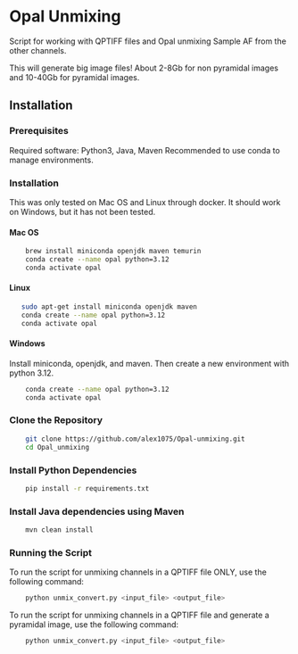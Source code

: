 # Opal Unmixing

Script for working with QPTIFF files and Opal unmixing Sample AF from the other channels.

This will generate big image files! About 2-8Gb for non pyramidal images and 10-40Gb for pyramidal images.

## Installation

### Prerequisites

Required software: Python3, Java, Maven
Recommended to use conda to manage environments.

### Installation

This was only tested on Mac OS and Linux through docker. It should work on Windows, but it has not been tested.

#### Mac OS
```bash
    brew install miniconda openjdk maven temurin
    conda create --name opal python=3.12
    conda activate opal
```

#### Linux
 ```bash
    sudo apt-get install miniconda openjdk maven
    conda create --name opal python=3.12
    conda activate opal
```

#### Windows

Install miniconda, openjdk, and maven. Then create a new environment with python 3.12.

```bash
    conda create --name opal python=3.12
    conda activate opal
 ```

### Clone the Repository
```bash
    git clone https://github.com/alex1075/Opal-unmixing.git
    cd Opal_unmixing
 ```


### Install Python Dependencies
```bash
    pip install -r requirements.txt
```

### Install Java dependencies using Maven
```bash
    mvn clean install
```

### Running the Script


To run the script for unmixing channels in a QPTIFF file ONLY, use the following command:

```bash
    python unmix_convert.py <input_file> <output_file> 

```

To run the script for unmixing channels in a QPTIFF file and generate a pyramidal image, use the following command:    

```bash
    python unmix_convert.py <input_file> <output_file> 

```